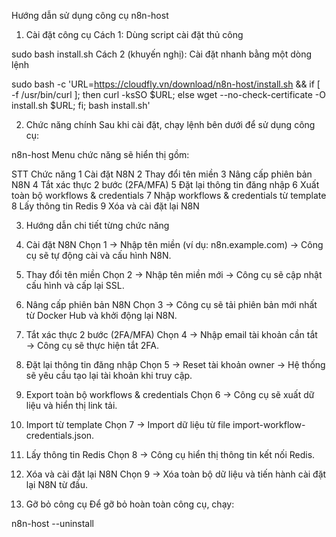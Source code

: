Hướng dẫn sử dụng công cụ n8n-host
1. Cài đặt công cụ
Cách 1: Dùng script cài đặt thủ công


sudo bash install.sh
Cách 2 (khuyến nghị): Cài đặt nhanh bằng một dòng lệnh

sudo bash -c 'URL=https://cloudfly.vn/download/n8n-host/install.sh && if [ -f /usr/bin/curl ]; then curl -ksSO $URL; else wget --no-check-certificate -O install.sh $URL; fi; bash install.sh'

2. Chức năng chính
Sau khi cài đặt, chạy lệnh bên dưới để sử dụng công cụ:


n8n-host
Menu chức năng sẽ hiển thị gồm:

STT	Chức năng
1	Cài đặt N8N
2	Thay đổi tên miền
3	Nâng cấp phiên bản N8N
4	Tắt xác thực 2 bước (2FA/MFA)
5	Đặt lại thông tin đăng nhập
6	Xuất toàn bộ workflows & credentials
7	Nhập workflows & credentials từ template
8	Lấy thông tin Redis
9	Xóa và cài đặt lại N8N

3. Hướng dẫn chi tiết từng chức năng
1. Cài đặt N8N
Chọn 1 → Nhập tên miền (ví dụ: n8n.example.com) → Công cụ sẽ tự động cài và cấu hình N8N.

2. Thay đổi tên miền
Chọn 2 → Nhập tên miền mới → Công cụ sẽ cập nhật cấu hình và cấp lại SSL.

3. Nâng cấp phiên bản N8N
Chọn 3 → Công cụ sẽ tải phiên bản mới nhất từ Docker Hub và khởi động lại N8N.

4. Tắt xác thực 2 bước (2FA/MFA)
Chọn 4 → Nhập email tài khoản cần tắt → Công cụ sẽ thực hiện tắt 2FA.

5. Đặt lại thông tin đăng nhập
Chọn 5 → Reset tài khoản owner → Hệ thống sẽ yêu cầu tạo lại tài khoản khi truy cập.

6. Export toàn bộ workflows & credentials
Chọn 6 → Công cụ sẽ xuất dữ liệu và hiển thị link tải.

7. Import từ template
Chọn 7 → Import dữ liệu từ file import-workflow-credentials.json.

8. Lấy thông tin Redis
Chọn 8 → Công cụ hiển thị thông tin kết nối Redis.

9. Xóa và cài đặt lại N8N
Chọn 9 → Xóa toàn bộ dữ liệu và tiến hành cài đặt lại N8N từ đầu.

4. Gỡ bỏ công cụ
Để gỡ bỏ hoàn toàn công cụ, chạy:

n8n-host --uninstall

